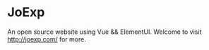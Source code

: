 # JoExp
An open source website using Vue &amp;&amp; ElementUI. Welcome to visit http://joexp.com/ for more.
